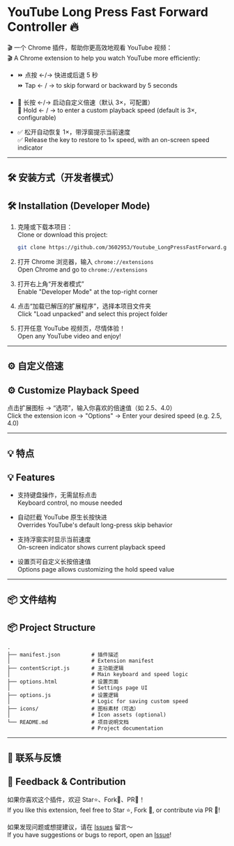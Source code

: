 # YouTube Long Press Fast Forward Controller 🔥  
🎬 一个 Chrome 插件，帮助你更高效地观看 YouTube 视频：  
🎬 A Chrome extension to help you watch YouTube more efficiently:

- ⏩ 点按 ←/→ 快进或后退 5 秒  
  ⏩ Tap ← / → to skip forward or backward by 5 seconds

- 🚀 长按 ←/→ 启动自定义倍速（默认 3×，可配置）  
  🚀 Hold ← / → to enter a custom playback speed (default is 3×, configurable)

- ✅ 松开自动恢复 1×，带浮窗提示当前速度  
  ✅ Release the key to restore to 1× speed, with an on-screen speed indicator

---

## 🛠 安装方式（开发者模式）  
## 🛠 Installation (Developer Mode)

1. 克隆或下载本项目：  
   Clone or download this project:
   ```bash
   git clone https://github.com/3602953/Youtube_LongPressFastForward.git
   ```

2. 打开 Chrome 浏览器，输入 `chrome://extensions`  
   Open Chrome and go to `chrome://extensions`

3. 打开右上角“开发者模式”  
   Enable "Developer Mode" at the top-right corner

4. 点击“加载已解压的扩展程序”，选择本项目文件夹  
   Click "Load unpacked" and select this project folder

5. 打开任意 YouTube 视频页，尽情体验！  
   Open any YouTube video and enjoy!

---

## ⚙ 自定义倍速  
## ⚙ Customize Playback Speed

点击扩展图标 → “选项”，输入你喜欢的倍速值（如 2.5、4.0）  
Click the extension icon → "Options" → Enter your desired speed (e.g. 2.5, 4.0)

---

## 💡 特点  
## 💡 Features

- 支持键盘操作，无需鼠标点击  
  Keyboard control, no mouse needed

- 自动拦截 YouTube 原生长按快进  
  Overrides YouTube's default long-press skip behavior

- 支持浮窗实时显示当前速度  
  On-screen indicator shows current playback speed

- 设置页可自定义长按倍速值  
  Options page allows customizing the hold speed value

---

## 📦 文件结构  
## 📦 Project Structure

```
.
├── manifest.json          # 插件描述  
│                          # Extension manifest
├── contentScript.js       # 主功能逻辑  
│                          # Main keyboard and speed logic
├── options.html           # 设置页面  
│                          # Settings page UI
├── options.js             # 设置逻辑  
│                          # Logic for saving custom speed
├── icons/                 # 图标素材（可选）  
│                          # Icon assets (optional)
└── README.md              # 项目说明文档  
                           # Project documentation
```

---

## 📢 联系与反馈  
## 📢 Feedback & Contribution

如果你喜欢这个插件，欢迎 Star⭐、Fork🍴、PR💬！  
If you like this extension, feel free to Star ⭐, Fork 🍴, or contribute via PR 💬!

如果发现问题或想提建议，请在 [Issues](https://github.com/3602953/Youtube_LongPressFastForward/issues) 留言～  
If you have suggestions or bugs to report, open an [Issue](https://github.com/3602953/Youtube_LongPressFastForward/issues)!
